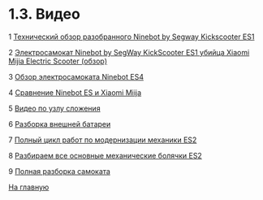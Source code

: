 # 1.3. Видео

1 [Технический обзор разобранного Ninebot by Segway Kickscooter ES1](https://www.youtube.com/watch?v=nnjTFgcI15E)

2 [Электросамокат Ninebot by SegWay KickScooter ES1 убийца Xiaomi Mijia Electric Scooter (обзор)](https://www.youtube.com/watch?v=HfosEUYXvT8)

3 [Обзор электросамоката Ninebot ES4](https://www.youtube.com/watch?v=afKOWZqjhA0)

4 [Сравнение Ninebot ES и Xiaomi Miija](https://www.youtube.com/watch?v=Z5HTBNQ6Zm8)

5 [Видео по узлу сложения](https://www.youtube.com/watch?v=nH0UM9DtbEU)

6 [Разборка внешней батареи](https://www.youtube.com/watch?v=e10WmiaO_FQ)

7 [Полный цикл работ по модернизации механики ES2](https://www.youtube.com/watch?v=QUCPiVX4F8k)

8 [Разбираем все основные механические болячки ES2](https://www.youtube.com/watch?v=aE1cmJyUhy8)

9 [Полная разборка самоката](https://www.youtube.com/watch?v=bTMKUIi2EJY)

[На главную](../README.md)
